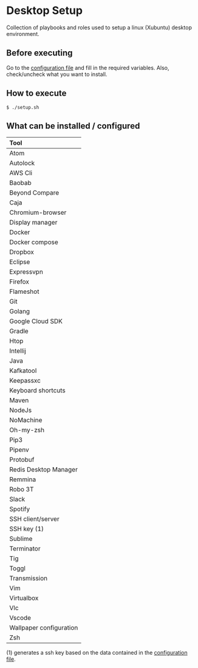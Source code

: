 # Desktop Setup

Collection of playbooks and roles used to setup a linux (Xubuntu) desktop environment.

## Before executing

Go to the [configuration file](group_vars/all.yml) and fill in the required variables. Also, check/uncheck what you want to install.

## How to execute

```shell script
$ ./setup.sh
```

## What can be installed / configured

| Tool                    |
| :---                    |
| Atom                    |
| Autolock                |
| AWS Cli                 |
| Baobab                  |
| Beyond Compare          |
| Caja                    |
| Chromium-browser        |
| Display manager         |
| Docker                  |
| Docker compose          |
| Dropbox                 |
| Eclipse                 |
| Expressvpn              |
| Firefox                 |
| Flameshot               |
| Git                     |
| Golang                  |
| Google Cloud SDK        |
| Gradle                  |
| Htop                    |
| Intellij                |
| Java                    |
| Kafkatool               |
| Keepassxc               |
| Keyboard shortcuts      |
| Maven                   |
| NodeJs                  |
| NoMachine               |
| Oh-my-zsh               |
| Pip3                    |
| Pipenv                  |
| Protobuf                |
| Redis Desktop Manager   |
| Remmina                 |
| Robo 3T                 |
| Slack                   |
| Spotify                 |
| SSH client/server       |
| SSH key (1)             |
| Sublime                 |
| Terminator              |
| Tig                     |
| Toggl                   |
| Transmission            |
| Vim                     |
| Virtualbox              |
| Vlc                     |
| Vscode                  |
| Wallpaper configuration |
| Zsh                     |

(1) generates a ssh key based on the data contained in the [configuration file](group_vars/all.yml).
